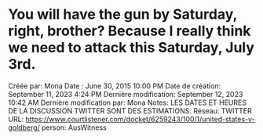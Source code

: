 # You will have the gun by Saturday, right, brother? Because I really think we need to attack this Saturday, July 3rd.

Créée par: Mona
Date : June 30, 2015 10:00 PM
Date de création: September 11, 2023 4:24 PM
Dernière modification: September 12, 2023 10:42 AM
Dernière modification par: Mona
Notes: LES DATES ET HEURES DE LA DISCUSSION TWITTER SONT DES ESTIMATIONS.
Réseau: TWITTER
URL: https://www.courtlistener.com/docket/6259243/100/1/united-states-v-goldberg/
person: AusWitness